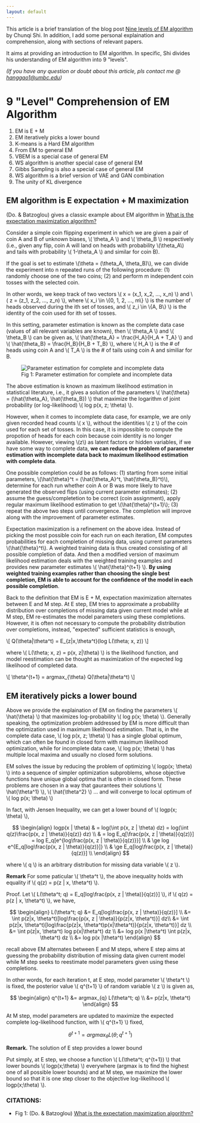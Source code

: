 ```yaml
---
layout: default
---
```


This article is a brief translation of the blog post [Nine levels of EM algorithm](http://mp.weixin.qq.com/s/NbM4sY93kaG5qshzgZzZIQ) by Chunqi Shi. 
In addition, I add some personal explaination and comprehension, along with sections of relevant papers. 

It aims at providing an introduction to EM algorithm. In specific, Shi divides his understanding of EM algorithm into 9 \"levels\". 

_(If you have any question or doubt about this article, pls contact me @ hanggao1@umbc.edu)_


# [](#header-1) 9 \"Level\" Comprehension of EM Algorithm  
1. EM is E + M
2. EM iteratively picks a lower bound
3. K-means is a Hard EM algorithm
4. From EM to general EM
5. VBEM is a special case of general EM
6. WS algorithm is another special case of general EM
7. Gibbs Sampling is also a special case of general EM
8. WS algorithm is a brief version of VAE and GAN combination
9. The unity of KL divergence

## [](#header-2) EM algorithm is E expectation + M maximization

\(Do. & Batzoglou\) gives a classic example about EM algorithm in [What is the expectation maximization algorithm?](https://www.nature.com/articles/nbt1406#f1)

Consider a simple coin flipping experiment in which we are given a pair of coin A and B of unknown biases, \\( \theta_A \\) and \\( \theta_B \\) respectively \(i.e., 
given any flip, coin A will land on heads with probability \\(\theta_A\\) and tails with probability \\( 1-\theta_A \\) and similar for coin B\). 

If the goal is set to estimate \\(\theta = \(\theta_A, \theta_B\)\\), we can divide the experiment into n repeated runs of the following procedure: (1) randomly choose one of the two coins;
(2) and perform m independent coin tosses with the selected coin. 

In other words, we keep track of two vectors \\( x = \(x_1, x_2, ..., x_n\) \\) and \\( z = \(z_1, z_2, ..., z_n\) \\),
where \\( x_i \in \\{0, 1, 2, ..., m\\} \\) is the number of heads observed during the ith set of tosses, and \\( z_i \in \\{A, B\\} \\)
is the identity of the coin used for ith set of tosses.  

In this setting, parameter estimation is known as the complete data case (values of all relevant variables are known), then \\( \theta_A \\) and \\( \theta_B \\)
can be given as, \\( \hat{\theta_A} = \frac{H_A}{H_A + T_A} \\) and \\( \hat{\theta_B} = \frac{H_B}{H_B + T_B} \\), where  \\( H_A \\) is the # of heads using coin A and \\( T_A \\) is the # of tails using coin A and similiar for B. 

<figure>
  <img src="{{site.url}}/assets/images/em/image_1.gif" alt="Parameter estimation for complete and incomplete data"/>
  <figcaption>Fig 1: Parameter estimation for complete and incomplete data</figcaption>
</figure>

The above estimation is known as maximum likelihood estimation in statistical literature, i.e., it gives a solution of the parameters \\( \hat{\theta} = \(\hat{\theta_A}, \hat{\theta_B}\) \\) that
maximize the logarithm of joint probability (or log-likelihood) \\( log p\(x, z; \theta\) \\).

However, when it comes to incomplete data case, for example, we are only given recorded head counts \\( x \\), without the identities \\( z \\) of the coin used for each set of tosses. In this case, 
it is impossible to compute the propotion of heads for each coin because coin identity is no longer available. However, viewing \\(z\\) as latent factors or hidden variables, if we have some way to complete
data, **we can reduce the problem of parameter estimation with incomplete data back to maximum likelihood estimation with complete data**.

One possible completion could be as follows: (1) starting from some initial parameters, \\(\hat{\theta}^t = \(\hat{\theta_A}^t, \hat{\theta_B}^t\)\\), determine for each run whether coin A or B was more 
likely to have generated the observed flips (using current parameter estimates); (2) assume the guess/completetion to be correct (coin assignment), apply regular maximum likelihood estimation to get \\(\hat{\theta}^{t+1}\\); (3) repeat the above two steps until convergence. The completion will improve along with the improvement of parameter estimates. 

Expectation maximization is a refinement on the above idea. Instead of picking the most possible coin for each run on each iteration, EM computes probabilities for each completion of missing data, using
current parameters \\(\hat{\theta}^t\\). A weighted training data is thus created consisting of all possible completion of data. And then a modified version of maximum likelihood estimation deals with the 
weighted training examples and provides new parameter estimates \\( \hat{\theta}^{t+1} \\). **By using weighted training examples rather than choosing the single best completion, EM is able to account for 
the confidence of the model in each possible completion**.

Back to the definition that EM is E + M, expectation maximization alternates between E and M step. At E step, EM tries to approximate a probability distribution over completions of missing data given current
model while at M step, EM re-estimates the model parameters using these completions. However, it is often not necessary to compute the probability distribution over completions, instead, \"expected\" sufficient
statistics is enough,

\\[ Q(\theta\|\theta^t) = E_{z\|x,\theta^t}(log L(\theta; x, z)) \\]


where \\( L(\theta; x, z) = p(x, z\|\theta) \\) is the likelihood function, and model reestimation can be thought as maximization of the expected log likelihood of completed data. 


\\[ \theta^{t+1} = argmax_{\theta} Q(\theta\|\theta^t) \\]


## [](#header-2) EM iteratively picks a lower bound
Above we provide the explaination of EM on finding the parameters \\( \hat{\theta} \\) that maximizes log-probability \\( log p(x; \theta) \\). Generally speaking, the optimization problem addressed by EM is more difficult than the optimization used in maximum likelihood estimation. That is, in the complete data case, \\( log p(x, z; \theta) \\) has a single global optimum, which can often be found in closed form with maximum likelihood optimization, while for incomplete data case, \\( log p(x; \theta\) \\) has multiple local maxima and usually no closed form solutions.

EM solves the issue by reducing the problem of optimizing \\( logp(x; \theta) \\) into a sequence of simpler optimization subproblems, whose objective functions have unique global optima that is often in closed form. These problems are chosen in a way that gaurantees their solutions \\( \hat{\theta^1} \\), \\( \hat{\theta^2} \\) ...  and will converge to local optimum of \\( log p(x; \theta) \\)

In fact, with Jensen Inequality, we can get a lower bound of \\( logp(x; \theta) \\), 

$$
\begin{align}
logp(x | \theta) & = log(\int p(x, z | \theta) dz) = log(\int q(z)\frac{p(x, z | \theta)}{q(z)} dz) \\ 
 				 & = log E_q[\frac{p(x, z | \theta)}{q(z)}] = log E_q[e^{log\frac{p(x, z | \theta)}{q(z)}}] \\
 				 & \ge log e^{E_q[log\frac{p(x, z | \theta)}{q(z)}]} \\
 				 & \ge E_q[log\frac{p(x, z | \theta)}{q(z)}] \\
\end{align}
$$

where \\( q \\) is an arbitrary distribution for missing data variable \\( z \\). 

**Remark** For some paticular \\( \theta^t \\), the above inequality holds with equality if \\( q(z) = p(z \| x, \theta^t) \\).

Proof. Let \\( L(\theta^t; q) = E_q[log\frac{p(x, z | \theta)}{q(z)}] \\), if \\( q(z) = p(z \| x, \theta^t) \\), we have,

$$ 
\begin{align}
L(\theta^t; q) &= E_q[log\frac{p(x, z | \theta)}{q(z)}] \\
			   &= \int p(z|x, \theta^t)[log\frac{p(x, z | \theta)}{p(z|x, \theta^t)}] dz\\
			   &= \int p(z|x, \theta^t)[log\frac{p(z|x, \theta^t)p(x|\theta^t)}{p(z|x, \theta^t)}] dz \\
			   &= \int p(z|x, \theta^t) log p(x|\theta^t) dz \\
			   &= log p(x |\theta^t) \int p(z|x, \theta^t) dz \\
			   &= log p(x |\theta^t)
\end{align}
$$



recall above EM alternates between
E and M steps, where E step aims at guessing the probability distribution of missing data given current model while M step seeks to reestimate model parameters given using these completions. 

In other words, for each iteration t, at E step, model parameter \\( \theta^t \\) is fixed, the posterior value \\( q^{t+1} \\) of random variable \\( z \\) is given as,

$$ 
\begin{align}
q^{t+1} &= argmax_{q} L(\theta^t; q) \\
		&= p(z|x, \theta^t)
\end{align}
$$

At M step, model parameters are updated to maximize the expected complete log-likelihood function, with \\( q^{t+1} \\) fixed,

$$ \theta^{t+1} = argmax_{\theta} L(\theta; q^{t+1}) $$

**Remark.** The solution of E step provides a lower bound  


Put simply, at E step, we choose a function \\( L(\theta^t; q^{t+1}) \\) that lower bounds \\( logp(x;\theta) \\) everywhere (argmax is to find the highest one of all possible lower bounds) and at M step, we maximize the lower bound so that it is one step closer to the objective log-likelihood \\( logp(x;\theta) \\). 

### [](#header-3) CITATIONS:
* Fig 1: \(Do. & Batzoglou\) [What is the expectation maximization algorithm?](https://www.nature.com/articles/nbt1406#f1)